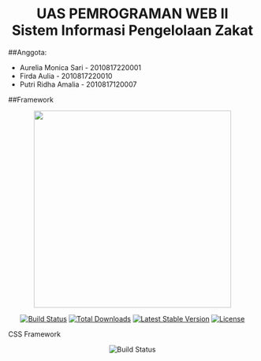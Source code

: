 <h1 align = "center">UAS PEMROGRAMAN WEB II <br> Sistem Informasi Pengelolaan Zakat</h1>

##Anggota:
- Aurelia Monica Sari - 2010817220001
- Firda Aulia - 2010817220010
- Putri Ridha Amalia - 2010817120007

##Framework

<p align="center"><a href="https://laravel.com" target="_blank"><img src="https://raw.githubusercontent.com/laravel/art/master/logo-lockup/5%20SVG/2%20CMYK/1%20Full%20Color/laravel-logolockup-cmyk-red.svg" width="400"></a></p>

<p align="center">
<a href="https://travis-ci.org/laravel/framework"><img src="https://travis-ci.org/laravel/framework.svg" alt="Build Status"></a>
<a href="https://packagist.org/packages/laravel/framework"><img src="https://img.shields.io/packagist/dt/laravel/framework" alt="Total Downloads"></a>
<a href="https://packagist.org/packages/laravel/framework"><img src="https://img.shields.io/packagist/v/laravel/framework" alt="Latest Stable Version"></a>
<a href="https://packagist.org/packages/laravel/framework"><img src="https://img.shields.io/packagist/l/laravel/framework" alt="License"></a>
</p>

CSS Framework

<p align="center"><a herf="https://getbootstrap.com" target="_blank"><img src="https://getbootstrap.com/docs/5.2/assets/brand/bootstrap-logo-shadow.png" alt="Build Status"></a>
